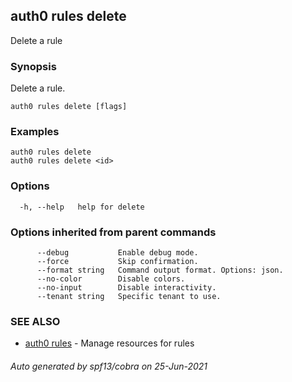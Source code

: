 ## auth0 rules delete

Delete a rule

### Synopsis

Delete a rule.

```
auth0 rules delete [flags]
```

### Examples

```
auth0 rules delete 
auth0 rules delete <id>
```

### Options

```
  -h, --help   help for delete
```

### Options inherited from parent commands

```
      --debug           Enable debug mode.
      --force           Skip confirmation.
      --format string   Command output format. Options: json.
      --no-color        Disable colors.
      --no-input        Disable interactivity.
      --tenant string   Specific tenant to use.
```

### SEE ALSO

* [auth0 rules](auth0_rules.md)	 - Manage resources for rules

###### Auto generated by spf13/cobra on 25-Jun-2021

